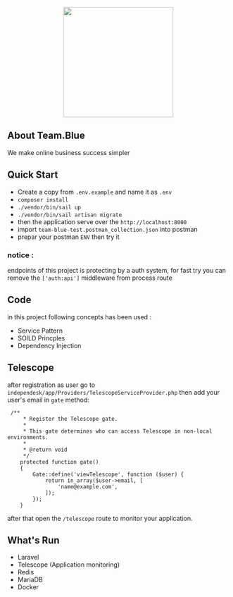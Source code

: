 <p align="center"><a href="https://team.blue/" target="_blank"><img src="https://media.cdn.teamtailor.com/images/s3/teamtailor-production/logotype-v3/image_uploads/8749521e-c9ba-4553-b1f6-a1d0ca6db681/original.png" width="250"></a></p>

## About Team.Blue
We make online business success simpler

## Quick Start
- Create a copy from ```.env.example``` and name it as ```.env```
- ```composer install```
- ```./vendor/bin/sail up```
- ```./vendor/bin/sail artisan migrate```
- then the application serve over the ```http://localhost:8000```
- import ```team-blue-test.postman_collection.json``` into postman
- prepar your postman ```ENV``` then try it

### notice :
endpoints of this project is protecting by a auth system,
for fast try you can remove the ```['auth:api']``` middleware from process route

## Code
in this project following concepts has been used :
- Service Pattern
- SOILD Princples
- Dependency Injection

## Telescope
after registration as user go to ``` independesk/app/Providers/TelescopeServiceProvider.php ```
then add your user's email in ``` gate ``` method:
```
 /**
     * Register the Telescope gate.
     *
     * This gate determines who can access Telescope in non-local environments.
     *
     * @return void
     */
    protected function gate()
    {
        Gate::define('viewTelescope', function ($user) {
            return in_array($user->email, [
                'name@example.com',
            ]);
        });
    }
```
after that open the ```/telescope``` route to monitor your application.

## What's Run
- Laravel
- Telescope (Application monitoring)
- Redis
- MariaDB
- Docker
